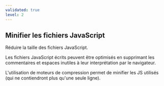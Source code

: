 ```yaml
---
validated: true
level: 2
---
```


## Minifier les fichiers JavaScript

Réduire la taille des fichiers JavaScript.

Les fichiers JavaScript écrits peuvent être optimisés en supprimant les commentaires et espaces inutiles à leur interprétation par le navigateur.

L'utilisation de moteurs de compression permet de minifier les JS utilisés (qui ne contiendront plus qu'une seule ligne).
